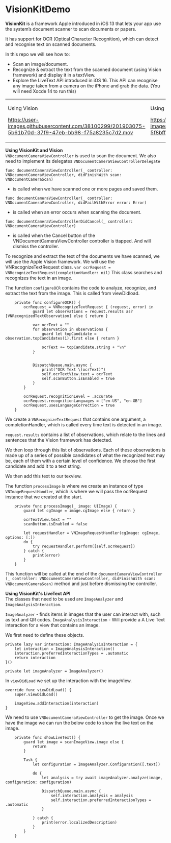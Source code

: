 # VisionKitDemo

**VisionKit** is a framework Apple introduced in iOS 13 that lets your app use the system’s document scanner to scan documents or papers.

It has support for OCR (Optical Character Recognition), which can detect and recognise text on scanned documents.

In this repo we will see how to:
- Scan an image/document.
- Recognize & extract the text from the scanned document  (using Vision framework) and display it in a textView.
- Explore the LiveText API introduced in iOS 16. This API can recognise any image taken from a camera on the iPhone and grab the data. (You will need Xocde 14 to run this)


<table>
<tr>
<td>

Using Vision

https://user-images.githubusercontent.com/38100299/201903075-5b61b70d-37f9-47eb-bb98-f75a8235c7d2.mov

</td>

<td>

Using LiveText API

https://user-images.githubusercontent.com/38100299/201903115-5f8bfffa-9421-4483-ba0d-308371c2a3a1.MP4


</td>
</tr>

</table>




**Using VisionKit and Vision** <br>
`VNDocumentCameraViewController` is used to scan the document. We also need to implement its delegates `VNDocumentCameraViewControllerDelegate`

`func documentCameraViewController(_ controller: VNDocumentCameraViewController, didFinishWith scan: VNDocumentCameraScan)` 
- is called when we have scanned one or more pages and saved them.

`func documentCameraViewController(_ controller: VNDocumentCameraViewController, didFailWithError error: Error)`
- is called when an error occurs when scanning the document.

`func documentCameraViewControllerDidCancel(_ controller: VNDocumentCameraViewController)`
- is called when the Cancel button of the VNDocumentCameraViewController controller is ttapped. And will dismiss the controller.



To recognize and extract the text of the documents we have scanned, we will use the Apple Vision framework. We will use the VNRecognizeTextRequest class.
`var ocrRequest = VNRecognizeTextRequest(completionHandler: nil)`
This class  searches and recognizes the text in an image.


The function `configureOCR` contains the code to analyze, recognize, and extract the text from the image. This is called from viewDidload.

```
	private func configureOCR() {
		ocrRequest = VNRecognizeTextRequest { (request, error) in
			guard let observations = request.results as? [VNRecognizedTextObservation] else { return }

			var ocrText = ""
			for observation in observations {
				guard let topCandidate = observation.topCandidates(1).first else { return }

				ocrText += topCandidate.string + "\n"
			}


			DispatchQueue.main.async {
				print("OCR Text \(ocrText)")
				self.ocrTextView.text = ocrText
				self.scanButton.isEnabled = true
			}
		}

		ocrRequest.recognitionLevel = .accurate
		ocrRequest.recognitionLanguages = ["en-US", "en-GB"]
		ocrRequest.usesLanguageCorrection = true
	}
```


We create a `VNRecognizeTextRequest` that contains one argument, a completionHandler, which is called every time text is detected in an image.

`request.results` contains a list of observations, which relate to the lines and sentences that the Vision framework has detected.

We then loop through this list of observations. Each of these observations is made up of a series of possible candidates of what the recognized text may be, each of them with a certain level of confidence. We choose the first candidate and add it to a text string.

We then add this text to our texview.


The function  `processImage` is where we create an instance of type `VNImageRequestHandler`, which is where we will pass the ocrRequest instance that we created at the start.

```
	private func processImage(_ image: UIImage) {
		guard let cgImage = image.cgImage else { return }

		ocrTextView.text = ""
		scanButton.isEnabled = false

		let requestHandler = VNImageRequestHandler(cgImage: cgImage, options: [:])
		do {
			try requestHandler.perform([self.ocrRequest])
		} catch {
			print(error)
		}
	}

```

This function will be called at the end of the `documentCameraViewController (_ controller: VNDocumentCameraViewController, didFinishWith scan: VNDocumentCameraScan)`
 method and just before dismissing the controller.




**Using VisionKit's LiveText API** <br>
The classes that need to be used are `ImageAnalyzer` and `ImageAnalysisInteraction`.

`ImageAnalyzer` - finds items in images that the user can interact with, such as text and QR codes.
`ImageAnalysisInteraction` - Will provide a A Live Text interaction for a view that contains an image.

We first need to define these objects.

```
private lazy var interaction: ImageAnalysisInteraction = {
    let interaction = ImageAnalysisInteraction()
    interaction.preferredInteractionTypes = .automatic
    return interaction
}()

private let imageAnalyzer = ImageAnalyzer()

```

In `viewDidLoad` we set up the interaction with the imageView.

```
override func viewDidLoad() {
    super.viewDidLoad()

    imageView.addInteraction(interaction)
}
```

We need to use `VNDocumentCameraViewController` to get the image. Once we have the image we can run the below code to show the live text on the image.


```
	private func showLiveText() {
		guard let image = scanImageView.image else {
			return
		}

		Task {
			let configuration = ImageAnalyzer.Configuration([.text])

			do {
				let analysis = try await imageAnalyzer.analyze(image, configuration: configuration)

				DispatchQueue.main.async {
					self.interaction.analysis = analysis
					self.interaction.preferredInteractionTypes = .automatic
				}

			} catch {
				print(error.localizedDescription)
			}
		}
	}
	
```


